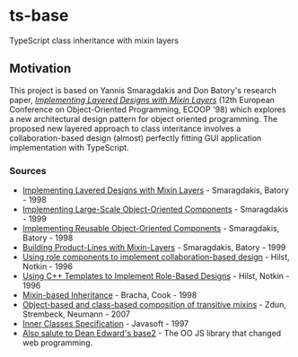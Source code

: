 # ts-base
TypeScript class inheritance with mixin layers

## Motivation

This project is based on Yannis Smaragdakis and Don Batory's research paper, [_Implementing Layered Designs with Mixin Layers_](https://yanniss.github.io/templates.pdf) (12th European Conference on Object-Oriented Programming, ECOOP '98) which explores a new architectural 
design pattern for object oriented programming. The proposed new layered approach to class interitance involves a collaboration-based design (almost) perfectly fitting
GUI application implementation with TypeScript.

### Sources

- [Implementing Layered Designs with Mixin Layers](https://yanniss.github.io/templates.pdf) - Smaragdakis, Batory - 1998
- [Implementing Large-Scale Object-Oriented Components](http://citeseerx.ist.psu.edu/viewdoc/summary?doi=10.1.1.47.2379) - Smaragdakis - 1999
- [Implementing Reusable Object-Oriented Components](http://citeseerx.ist.psu.edu/viewdoc/summary?doi=10.1.1.1070.7627) - Smaragdakis, Batory - 1998
- [Building Product-Lines with Mixin-Layers](https://www.researchgate.net/publication/2811220_Building_Product-Lines_with_Mixin-Layers) - Smaragdakis, Batory - 1999
- [Using role components to implement collaboration-based design](http://citeseerx.ist.psu.edu/viewdoc/summary?doi=10.1.1.141.1425) - Hilst, Notkin - 1996
- [Using C++ Templates to Implement Role-Based Designs](http://citeseerx.ist.psu.edu/viewdoc/summary?doi=10.1.1.115.5803) - Hilst, Notkin - 1996
- [Mixin-based Inheritance](http://www.bracha.org/oopsla90.pdf) - Bracha, Cook - 1998
- [Object-based and class-based composition of transitive mixins](https://www.researchgate.net/publication/222647328_Object-based_and_class-based_composition_of_transitive_mixins) - Zdun, Strembeck, Neumann - 2007
- [Inner Classes Specification](https://jcp.org/aboutJava/communityprocess/maintenance/JLS/innerclasses.pdf) - Javasoft - 1997
- [Also salute to Dean Edward's base2](http://dean.edwards.name/weblog/2007/12/base2-intro/) - The OO JS library that changed web programming.
